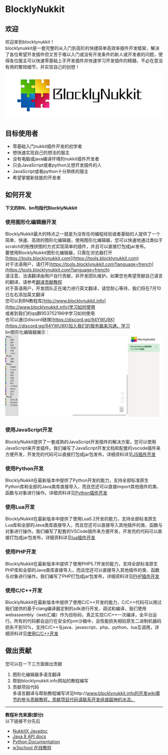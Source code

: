 # BlocklyNukkit  
## 欢迎  
欢迎来到blocklynukkit！  
blocklynukkit是一套完整的从入门到高阶的快捷简单高效率插件开发框架，解决了各位希望开发插件但又苦于难以入门或没有开发条件的新人或开发者的问题，使得各位服主可以快速零基础上手开发插件并快速学习开发插件的精髓，不必在意没有用的繁琐细节，并实现自己的创想！  
![](images/BlocklyNukkit高清.png)  
## 目标使用者  
- 零基础入门nukkit插件开发的初学者  
- 想快速实现自己的想法的服主  
- 没有电脑或java编译环境的nukkit插件开发者  
- 只会JavaScript或者python又想开发插件的人  
- JavaScript或者python十分熟练的服主  
- 希望掌握新技能的开发者  

## 如何开发  
**下文的BN、bn均指代BlocklyNukkit**  
### 使用图形化编辑器开发  
BlocklyNukkit最大的特点之一就是为没有任何编程经验或者基础的人提供了一个简单、快速、高效的图形化编辑器，使用图形化编辑器，您可以快速地通过类似于scratch的拖拽拼图的方式实现简单的插件，并且可以直接打包成jar发布。  
要使用BlocklyNukkit图形化编辑器，只需在浏览器打开[https://tools.blocklynukkit.com](https://tools.blocklynukkit.com)  
对于法语用户，请打开[https://tools.blocklynukkit.com?language=french](https://tools.blocklynukkit.com?language=french)  
请注意，法语翻译由用户自行贡献，非开发团队维护。如果您也希望贡献自己语言的翻译，请参考[翻译贡献教程](https://www.kancloud.cn/superice666/bn_guide/1741091)  
对于英语用户，开发团队正在竭力进行英文翻译，请您耐心等待，我们将在7月10日左右添加英文翻译  
您可以到BN教程库[http://www.blocklynukkit.info](http://www.blocklynukkit.info)学习如何使用  
或者到我们的qq群953752196中学习如何使用  
也可以通过discord链接[https://discord.gg/94YWU9X](https://discord.gg/94YWU9X)加入我们的服务器来沟通、学习  
bn图形化编辑器展示：  
![](./images/2.png)  
### 使用JavaScript开发  
BlocklyNukkit提供了一套成熟的JavaScript开发插件的解决方案，您可以使用JavaScript来开发插件。我们编写了JavaScript开发文档和配套的vscode插件来方便开发，开发完的代码可以直接打包成jar包发布，详细资料详见[JS插件开发](https://wiki.blocklynukkit.com/%E8%BF%90%E8%A1%8C%E6%97%B6%E8%A7%A3%E9%87%8A%E8%AF%AD%E8%A8%80/JS%E6%8F%92%E4%BB%B6%E5%BC%80%E5%8F%91/)  
### 使用Python开发  
BlocklyNukkit在最新版本中提供了Python开发的能力，支持全部标准原生Python库和全部的Java类库直接导入，而且您还可以直接import其他插件的类、函数与对象进行操作。详细资料详见[Python插件开发](https://wiki.blocklynukkit.com/%E8%BF%90%E8%A1%8C%E6%97%B6%E8%A7%A3%E9%87%8A%E8%AF%AD%E8%A8%80/Python%E6%8F%92%E4%BB%B6%E5%BC%80%E5%8F%91/)  
### 使用Lua开发  
BlocklyNukkit在最新版本中提供了使用Lua5.2开发的能力，支持全部标准原生Lua库和全部的Java类库直接导入，而且您还可以直接导入其他插件的类、函数与对象进行操作。我们编写了配套的VSCode插件来方便开发，开发完的代码可以直接打包成jar包发布，详细资料详见[lua插件开发](https://wiki.blocklynukkit.com/%E8%BF%90%E8%A1%8C%E6%97%B6%E8%A7%A3%E9%87%8A%E8%AF%AD%E8%A8%80/Lua%E6%8F%92%E4%BB%B6%E5%BC%80%E5%8F%91/)  
### 使用PHP开发  
BlocklyNukkit在最新版本中提供了使用PHP5.7开发的能力，支持全部标准原生PHP库和全部的Java类库直接导入，而且您还可以直接导入其他插件的类、函数与对象进行操作。我们编写了PHP打包成jar包发布，详细资料详见[PHP插件开发](https://wiki.blocklynukkit.com/%E8%BF%90%E8%A1%8C%E6%97%B6%E8%A7%A3%E9%87%8A%E8%AF%AD%E8%A8%80/PHP%E6%8F%92%E4%BB%B6%E5%BC%80%E5%8F%91/)  
### 使用C/C++开发  
BlocklyNukkit在最新版本中提供了使用C/C++开发的能力，C/C++代码可以用过我们提供的基于clang编译器定制的sdk进行开发，调试和编译，我们使用webassembly（web汇编）作为目标码，真正实现C/C++一次编译，全平台运行。所有的代码都会运行在安全的jvm沙箱中，且性能损失相较原生二进制机器码损失不到10%，支持C/C++与java、javascript、php、python、lua互调用，详细资料详见[使用C/C++开发](https://wiki.blocklynukkit.com/%E8%BF%90%E8%A1%8C%E5%89%8D%E7%BC%96%E8%AF%91%E8%AF%AD%E8%A8%80/C-C++%E6%8F%92%E4%BB%B6%E5%BC%80%E5%8F%91/)  
## 做出贡献  
您可以在一下三方面做出贡献  
1. 图形化编辑器多语言翻译  
2. 帮助blocklynukkit.info网站的教程编写  
3. 贡献项目代码  
多语言翻译与帮助教程编写详见http://www.blocklynukkit.info的开发wiki章节的参与贡献教程，贡献项目代码请联系开发组或超神的冰凉。  
*****  
**教程补充来源(部分)**  
以下链接不分先后  
- [NukkitX Javadoc](https://ci.nukkitx.com/job/NukkitX/job/Nukkit/job/master/javadoc/index.html?overview-summary.html)  
- [Java 8 API docs](https://docs.oracle.com/javase/8/docs/api/index.html)  
- [Python Documentation](https://docs.python.org/zh-cn/)  
- [w3school 在线教程](https://www.w3school.com.cn/index.html)  
